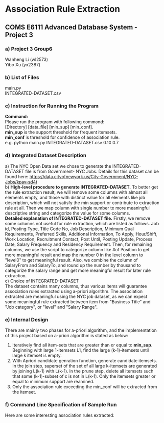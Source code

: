# Association Rule Extraction
## COMS E6111 Advanced Database System - Project 3 
### a) Project 3 Group6
  Wanheng Li (wl2573)    
  Yibo Xu (yx2387)
### b) List of Files    
main.py   
INTEGRATED-DATASET.csv
### c) Instruction for Running the Program
**Command:**    
Please run the program with following commond:    
[Directory] [data_file] [min_sup] [min_conf].         
**min_sup** is the support threshold for frequent itemsets.    
**min_conf** is threshold for confidence of association rule.     
e.g. python main.py INTEGRATED-DATASET.csv 0.10 0.7
### d) Integrated Dataset Description        
a) The NYC Open Data set we chose to generate the INTEGRATED-DATASET file is from Government- NYC Jobs. Details for this dataset can be found here: https://data.cityofnewyork.us/City-Government/NYC-Jobs/kpav-sd4t        
b) **High-level procedure to generate INTEGRATED-DATASET.** To better get the rule extraction result, we will remove some columns with almost all elements empty, and those with distinct value for all elements like job description, which will not satisfy the min support or contribute to extraction rule at all. Then we map column with single number to more meaningful descriptive string and categorize the value for some columns.      
**Detailed explanation of INTEGRATED-DATASET file.** Firstly, we remove some columns not useful for rule extraction, which are listed as follows. Job id, Posting Type, Title Code No, Job Description, Minimum Qual Requirements, Preferred Skills, Additional Information, To Apply, Hour/Shift, Work Location, Recruitment Contact, Post Until, Posting Update, Process Date, Salary Frequency and Residency Requirement. Then, for remaining columns, we use the script to categorize column like #of Position to get more meaningful result and map the number 0 in the level column to "level0" to get meaningful result. Also, we combine the column of SalaryFrom and SalaryTo, and round up the number by thousand to categorize the salary range and get more meaningful result for later rule extraction.       
c) Choice of INTEGRATED-DATASET     
The dataset contains many columns, thus various items will guarantee association rules extracted using a-priori algorithm. The association extracted are meaningful using the NYC job dataset, as we can expect some meaningful rule extracted between item from "Business Title" and "Job category", or "level" and "Salary Range".
### e) Internal Design         
There are mainly two phases for a-priori algorithm, and the implementation of this project based on a-priori algorithm is stated as below:    
1. Iteratively find all item-sets that are greater than or equal to **min_sup**. Beginning with large 1-itemsets L1, find the large (k-1)-itemsets until large k itemset is empty.
2. With Apriori candidate genration function, generate candidate itemsets. In the join step, superset of the set of all large k-itemsets are generated by joining L(k-1) with L(k-1). In the prune step, delete all itemsets such that some (k-1)-subset of c is not in L(k-1). Only the itemsets greater or equal to minimum support are reamined.    
3. Only the association rule exceeding the min_conf will be extracted from the itemset.
### f) Command Line Specification of Sample Run    
       
Here are some interesting association rules extracted:     
